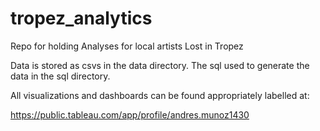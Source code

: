 # tropez_analytics
Repo for holding Analyses for local artists Lost in Tropez

Data is stored as csvs in the data directory.
The sql used to generate the data in the sql directory.

All visualizations and dashboards can be found appropriately labelled at:

https://public.tableau.com/app/profile/andres.munoz1430